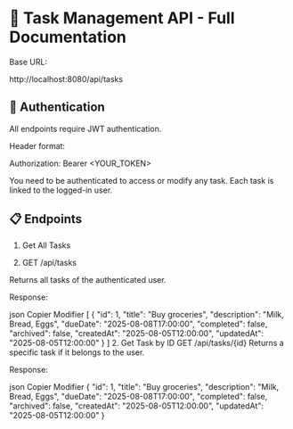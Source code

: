 # 📝 Task Management API - Full Documentation

Base URL:


http://localhost:8080/api/tasks

## 🔐 Authentication

All endpoints require JWT authentication.

Header format:

Authorization: Bearer <YOUR_TOKEN>

You need to be authenticated to access or modify any task. Each task is linked to the logged-in user.

## 📋 Endpoints

1. Get All Tasks
  
2. GET /api/tasks
   
Returns all tasks of the authenticated user.

Response:

json
Copier
Modifier
[
  {
    "id": 1,
    "title": "Buy groceries",
    "description": "Milk, Bread, Eggs",
    "dueDate": "2025-08-08T17:00:00",
    "completed": false,
    "archived": false,
    "createdAt": "2025-08-05T12:00:00",
    "updatedAt": "2025-08-05T12:00:00"
  }
]
2. Get Task by ID
GET /api/tasks/{id}
Returns a specific task if it belongs to the user.

Response:

json
Copier
Modifier
{
  "id": 1,
  "title": "Buy groceries",
  "description": "Milk, Bread, Eggs",
  "dueDate": "2025-08-08T17:00:00",
  "completed": false,
  "archived": false,
  "createdAt": "2025-08-05T12:00:00",
  "updatedAt": "2025-08-05T12:00:00"
}
